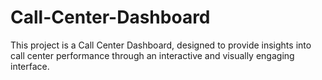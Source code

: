 # Call-Center-Dashboard
This project is a Call Center Dashboard, designed to provide insights into call center performance through an interactive and visually engaging interface.
